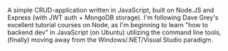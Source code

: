 A simple CRUD-application written in JavaScript, built on Node.JS and Express (with JWT auth + MongoDB storage).
I'm following Dave Grey's excellent tutorial courses on Node, as I'm beginning to learn "how to backend dev" in JavaScript (on Ubuntu) utilizing the command line tools, (finally) moving away from the Windows/.NET/Visual Studio paradigm.
